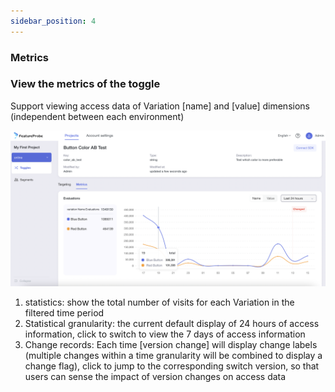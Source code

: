 ```yaml
---
sidebar_position: 4
---
```


### Metrics

### View the metrics of the toggle
Support viewing access data of Variation [name] and [value] dimensions (independent between each environment)

![evaluations screenshot](../../pictures/en-evaluations.png)

1. statistics: show the total number of visits for each Variation in the filtered time period
2. Statistical granularity: the current default display of 24 hours of access information, click to switch to view the 7 days of access information
3. Change records: Each time [version change] will display change labels (multiple changes within a time granularity will be combined to display a change flag), click to jump to the corresponding switch version, so that users can sense the impact of version changes on access data
